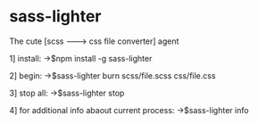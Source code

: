 # sass-lighter
The cute [scss ---> css file converter] agent

1] install:
->$npm install -g sass-lighter

2] begin:
->$sass-lighter burn scss/file.scss css/file.css

3] stop all:
->$sass-lighter stop

4] for additional info abaout current process:
->$sass-lighter info
